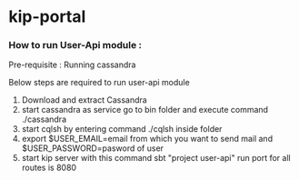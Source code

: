 # kip-portal
### How to run User-Api module :

Pre-requisite :  Running cassandra

Below steps are required to run user-api module

1) Download and extract Cassandra
2) start cassandra as service go to bin folder and execute command ./cassandra 
3) start cqlsh by entering command ./cqlsh inside folder
4) export $USER_EMAIL=email from which you want to send mail 
    and $USER_PASSWORD=pasword of user
5) start kip server with this command
   sbt "project user-api" run 
   port for all routes is 8080
